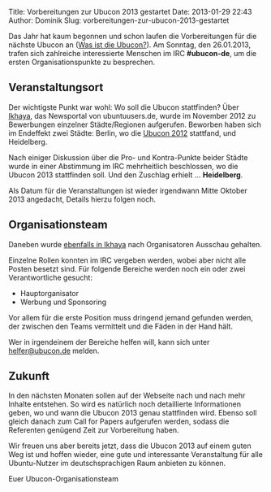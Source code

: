 Title: Vorbereitungen zur Ubucon 2013 gestartet
Date: 2013-01-29 22:43
Author: Dominik
Slug: vorbereitungen-zur-ubucon-2013-gestartet

Das Jahr hat kaum begonnen und schon laufen die Vorbereitungen für die
nächste Ubucon an ([Was ist die Ubucon?](/2013/ubucon)). Am Sonntag, den
26.01.2013, trafen sich zahlreiche interessierte Menschen im IRC
**\#ubucon-de**, um die ersten Organisationspunkte zu besprechen.


Veranstaltungsort
-----------------


Der wichtigste Punkt war wohl: Wo soll die Ubucon stattfinden? Über
[Ikhaya](http://ikhaya.ubuntuusers.de/2012/11/15/veranstaltungsort-fuer-die-ubucon-2013-gesucht/),
das Newsportal von ubuntuusers.de, wurde im November 2012 zu Bewerbungen
einzelner Städte/Regionen aufgerufen. Beworben haben sich im Endeffekt
zwei Städte: Berlin, wo die [Ubucon 2012](/2012) stattfand, und
Heidelberg.


Nach einiger Diskussion über die Pro- und Kontra-Punkte beider Städte
wurde in einer Abstimmung im IRC mehrheitlich beschlossen, wo die Ubucon
2013 stattfinden soll. Und den Zuschlag erhielt … **Heidelberg**.


Als Datum für die Veranstaltungen ist wieder irgendwann Mitte Oktober
2013 angedacht, Details hierzu folgen noch.


Organisationsteam
-----------------


Daneben wurde [ebenfalls in
Ikhaya](http://ikhaya.ubuntuusers.de/2012/12/04/organisationskommitee-fuer-die-ubucon-2013-gesucht/)
nach Organisatoren Ausschau gehalten.


Einzelne Rollen konnten im IRC vergeben werden, wobei aber nicht alle
Posten besetzt sind. Für folgende Bereiche werden noch ein oder zwei
Verantwortliche gesucht:


-   Hauptorganisator
-   Werbung und Sponsoring


Vor allem für die erste Position muss dringend jemand gefunden werden,
der zwischen den Teams vermittelt und die Fäden in der Hand hält.


Wer in irgendeinem der Bereiche helfen will, kann sich unter
<helfer@ubucon.de> melden.


Zukunft
-------


In den nächsten Monaten sollen auf der Webseite nach und nach mehr
Inhalte entstehen. So wird es natürlich noch detaillierte Informationen
geben, wo und wann die Ubucon 2013 genau stattfinden wird. Ebenso soll
gleich danach zum Call for Papers aufgerufen werden, sodass die
Referenten genügend Zeit zur Vorbereitung haben.


Wir freuen uns aber bereits jetzt, dass die Ubucon 2013 auf einem guten
Weg ist und hoffen wieder, eine gute und interessante Veranstaltung für
alle Ubuntu-Nutzer im deutschsprachigen Raum anbieten zu können.


Euer Ubucon-Organisationsteam

